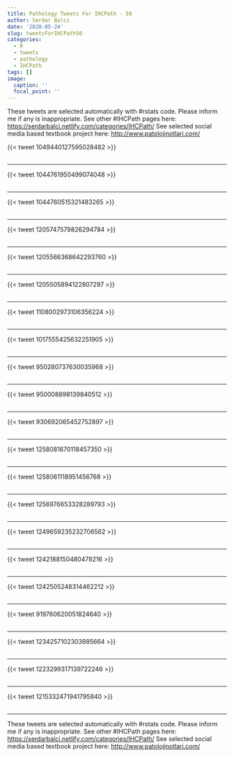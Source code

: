 ```yaml
---
title: Pathology Tweets For IHCPath - 50
author: Serdar Balci
date: '2020-05-24'
slug: tweetsForIHCPath50
categories:
  - R
  - tweets
  - pathology
  - IHCPath
tags: []
image:
  caption: ''
  focal_point: ''
---
```



These tweets are selected automatically with #rstats code. Please inform me if any is inappropriate.
See other #IHCPath pages here: https://serdarbalci.netlify.com/categories/IHCPath/ 
See selected social media based textbook project here: http://www.patolojinotlari.com/

{{< tweet 1049440127595028482 >}}
<br>
<br>
<hr>
{{< tweet 1044761950499074048 >}}
<br>
<br>
<hr>
{{< tweet 1044760515321483265 >}}
<br>
<br>
<hr>
{{< tweet 1205747579826294784 >}}
<br>
<br>
<hr>
{{< tweet 1205566368642293760 >}}
<br>
<br>
<hr>
{{< tweet 1205505894122807297 >}}
<br>
<br>
<hr>
{{< tweet 1108002973106356224 >}}
<br>
<br>
<hr>
{{< tweet 1017555425632251905 >}}
<br>
<br>
<hr>
{{< tweet 950280737630035968 >}}
<br>
<br>
<hr>
{{< tweet 950008898139840512 >}}
<br>
<br>
<hr>
{{< tweet 930692065452752897 >}}
<br>
<br>
<hr>
{{< tweet 1258081670118457350 >}}
<br>
<br>
<hr>
{{< tweet 1258061118951456768 >}}
<br>
<br>
<hr>
{{< tweet 1256976653328289793 >}}
<br>
<br>
<hr>
{{< tweet 1249659235232706562 >}}
<br>
<br>
<hr>
{{< tweet 1242188150480478216 >}}
<br>
<br>
<hr>
{{< tweet 1242505248314462212 >}}
<br>
<br>
<hr>
{{< tweet 919760620051824640 >}}
<br>
<br>
<hr>
{{< tweet 1234257102303985664 >}}
<br>
<br>
<hr>
{{< tweet 1223299317139722246 >}}
<br>
<br>
<hr>
{{< tweet 1215332471941795840 >}}
<br>
<br>
<hr>


These tweets are selected automatically with #rstats code. Please inform me if any is inappropriate.
See other #IHCPath pages here: https://serdarbalci.netlify.com/categories/IHCPath/ 
See selected social media based textbook project here: http://www.patolojinotlari.com/
